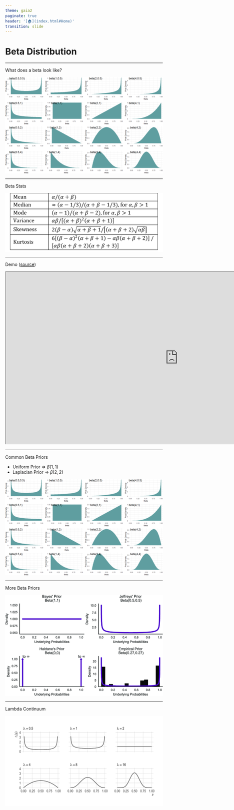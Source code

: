 ```yaml
---
theme: gaia2
paginate: true
header: '[🏠](index.html#Home)'
transition: slide
---
```

<!-- _class: lead -->
# Beta Distribution

---

What does a beta look like?

![w:800](assets/2025-09-30-08-36-11.png)

---

Beta Stats

![w:900](assets/2025-09-30-08-43-04.png)

---

Demo ([source](https://mathlets.org/mathlets/beta-distribution))

<iframe src="https://mathlets.org/mathlets/beta-distribution" width="1100" height="550"></iframe>

---

Common Beta Priors

- Uniform Prior => $\beta(1,1)$
- Laplacian Prior => $\beta(2,2)$

![w:600](assets/2025-09-30-08-36-11.png)

---

More Beta Priors

![w:700](assets/2025-09-30-08-41-14.png)

---

Lambda Continuum

![w:600](assets/2025-09-30-08-42-14.png)
